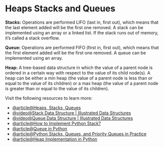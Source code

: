 # Heaps Stacks and Queues

**Stacks:** Operations are performed LIFO (last in, first out), which means that the last element added will be the first one removed. A stack can be implemented using an array or a linked list. If the stack runs out of memory, it’s called a stack overflow.

**Queue:** Operations are performed FIFO (first in, first out), which means that the first element added will be the first one removed. A queue can be implemented using an array.

**Heap:** A tree-based data structure in which the value of a parent node is ordered in a certain way with respect to the value of its child node(s). A heap can be either a min heap (the value of a parent node is less than or equal to the value of its children) or a max heap (the value of a parent node is greater than or equal to the value of its children).

Visit the following resources to learn more:

- [@article@Heaps, Stacks, Queues](https://stephanosterburg.gitbook.io/scrapbook/coding/coding-interview/data-structures/heaps-stacks-queues)
- [@video@Stack Data Structure | Illustrated Data Structures](https://www.youtube.com/watch?v=I5lq6sCuABE)
- [@video@Queue Data Structure | Illustrated Data Structures](https://www.youtube.com/watch?v=mDCi1lXd9hc)
- [@article@How to Implement Python Stack?](https://realpython.com/how-to-implement-python-stack/)
- [@article@Queue in Python](https://www.geeksforgeeks.org/queue-in-python/)
- [@article@Python Stacks, Queues, and Priority Queues in Practice](https://realpython.com/queue-in-python/)
- [@article@Heap Implementation in Python](https://www.educative.io/answers/heap-implementation-in-python)
